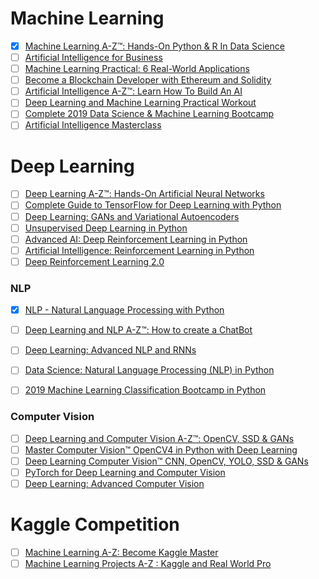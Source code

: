 # Machine Learning

- [X] [Machine Learning A-Z™: Hands-On Python & R In Data Science](https://www.udemy.com/machinelearning/)
- [ ] [Artificial Intelligence for Business](https://www.udemy.com/ai-for-business/)
- [ ] [Machine Learning Practical: 6 Real-World Applications](https://www.udemy.com/machine-learning-practical/)
- [ ] [Become a Blockchain Developer with Ethereum and Solidity](https://www.udemy.com/getting-started-with-ethereum-solidity-development/)
- [ ] [Artificial Intelligence A-Z™: Learn How To Build An AI](https://www.udemy.com/artificial-intelligence-az/)
- [ ] [Deep Learning and Machine Learning Practical Workout](https://www.udemy.com/deep-learning-machine-learning-practical/)
- [ ] [Complete 2019 Data Science & Machine Learning Bootcamp](https://www.udemy.com/python-data-science-machine-learning-bootcamp/)
- [ ] [Artificial Intelligence Masterclass](https://www.udemy.com/artificial-intelligence-masterclass/)

# Deep Learning
- [ ] [Deep Learning A-Z™: Hands-On Artificial Neural Networks](https://www.udemy.com/deeplearning/)
- [ ] [Complete Guide to TensorFlow for Deep Learning with Python](https://www.udemy.com/complete-guide-to-tensorflow-for-deep-learning-with-python/)
- [ ] [Deep Learning: GANs and Variational Autoencoders](https://www.udemy.com/deep-learning-gans-and-variational-autoencoders/)
- [ ] [Unsupervised Deep Learning in Python](https://www.udemy.com/unsupervised-deep-learning-in-python/)
- [ ] [Advanced AI: Deep Reinforcement Learning in Python](https://www.udemy.com/deep-reinforcement-learning-in-python/)
- [ ] [Artificial Intelligence: Reinforcement Learning in Python](https://www.udemy.com/course/artificial-intelligence-reinforcement-learning-in-python/)
- [ ] [Deep Reinforcement Learning 2.0](https://www.udemy.com/deep-reinforcement-learning/)

### NLP
- [X] [NLP - Natural Language Processing with Python](https://www.udemy.com/nlp-natural-language-processing-with-python/)
- [ ] [Deep Learning and NLP A-Z™: How to create a ChatBot](https://www.udemy.com/chatbot/)
- [ ] [Deep Learning: Advanced NLP and RNNs](https://www.udemy.com/deep-learning-advanced-nlp/)
- [ ] [Data Science: Natural Language Processing (NLP) in Python](https://www.udemy.com/data-science-natural-language-processing-in-python/)
- [ ] [2019 Machine Learning Classification Bootcamp in Python](https://www.udemy.com/machine-learning-classification/)


### Computer Vision
- [ ] [Deep Learning and Computer Vision A-Z™: OpenCV, SSD & GANs](https://www.udemy.com/course/computer-vision-a-z/)
- [ ] [Master Computer Vision™ OpenCV4 in Python with Deep Learning](https://www.udemy.com/master-computer-vision-with-opencv-in-python/)
- [ ] [Deep Learning Computer Vision™ CNN, OpenCV, YOLO, SSD & GANs](https://www.udemy.com/master-deep-learning-computer-visiontm-cnn-ssd-yolo-gans/)
- [ ] [PyTorch for Deep Learning and Computer Vision](https://www.udemy.com/pytorch-for-deep-learning-and-computer-vision/)
- [ ] [Deep Learning: Advanced Computer Vision](https://www.udemy.com/advanced-computer-vision/)

# Kaggle Competition
- [ ] [Machine Learning A-Z: Become Kaggle Master](https://www.udemy.com/machine-learning-become-kaggle-master/)
- [ ] [Machine Learning Projects A-Z : Kaggle and Real World Pro](https://www.udemy.com/machine-learning-projects-kaggle-and-real-world-pro/)